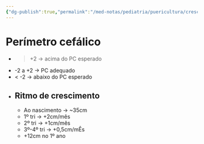 ```yaml
---
{"dg-publish":true,"permalink":"/med-notas/pediatria/puericultura/crescimento/perimetro-cefalico/"}
---
```


# Perímetro cefálico
- > +2 -> acima do PC esperado
- -2 a +2 -> PC adequado
- < -2 -> abaixo do PC esperado
- ## Ritmo de crescimento
	- Ao nascimento -> ~35cm
	- 1º tri -> +2cm/mês
	- 2º tri -> +1cm/mês
	- 3º-4º tri -> +0,5cm/mÊs
	- +12cm no 1º ano